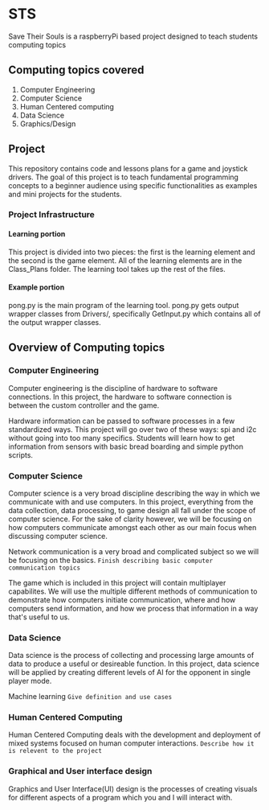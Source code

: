 # STS
Save Their Souls is a raspberryPi based project designed to teach students computing topics

## Computing topics covered
1. Computer Engineering
2. Computer Science
3. Human Centered computing
4. Data Science 
5. Graphics/Design

## Project
This repository contains code and lessons plans for a game and joystick drivers. 
The goal of this project is to teach fundamental programming concepts to a beginner audience using specific functionalities as examples and mini projects for the students.

### Project Infrastructure

#### Learning portion
This project is divided into two pieces: the first is the learning element and the second is the game element. All of the learning elements are in the Class_Plans folder. The learning tool takes up the rest of the files. 

#### Example portion

pong.py is the main program of the learning tool. 
pong.py gets output wrapper classes from Drivers/, specifically GetInput.py which contains all of the output wrapper classes. 

## Overview of Computing topics

### Computer Engineering

Computer engineering is the discipline of hardware to software connections.
In this project, the hardware to software connection is between the custom controller and the game.

Hardware information can be passed to software processes in a few standardized ways. 
This project will go over two of these ways: spi and i2c without going into too many specifics.
Students will learn how to get information from sensors with basic bread boarding and simple python scripts. 

### Computer Science

Computer science is a very broad discipline describing the way in which we communicate with and use computers.
In this project, everything from the data collection, data processing, to game design all fall under the scope of computer science.
For the sake of clarity however, we will be focusing on how computers communicate amongst each other as our main focus when discussing computer science.

Network communication is a very broad and complicated subject so we will be focusing on the basics. 
`Finish describing basic computer communication topics`

The game which is included in this project will contain multiplayer capabilites. We will use the multiple different methods of communication to demonstrate how computers initiate communication, where and how computers send information, and how we process that information in a way that's useful to us. 

### Data Science

Data science is the process of collecting and processing large amounts of data to produce a useful or desireable function.
In this project, data science will be applied by creating different levels of AI for the opponent in single player mode.

Machine learning `Give definition and use cases`

### Human Centered Computing

Human Centered Computing deals with the development and deployment of mixed systems focused on human computer interactions. 
`Describe how it is relevent to the project`

### Graphical and User interface design 

Graphics and User Interface(UI) design is the processes of creating visuals for different aspects of a program which you and I will interact with. 
